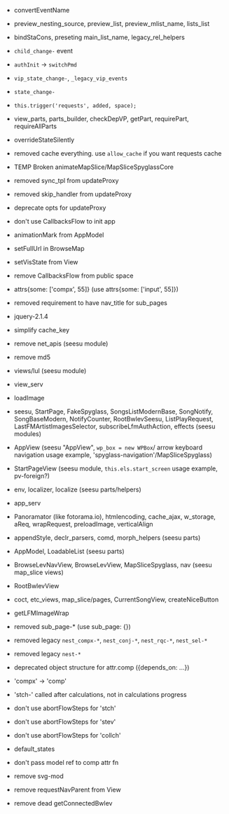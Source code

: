 - convertEventName

- preview_nesting_source, preview_list, preview_mlist_name, lists_list

- bindStaCons, preseting main_list_name, legacy_rel_helpers

- `child_change-` event

- `authInit` -> `switchPmd`

- `vip_state_change-`, `_legacy_vip_events`

- `state_change-`

- `this.trigger('requests', added, space);`

- view_parts, parts_builder, checkDepVP, getPart, requirePart, requireAllParts

- overrideStateSilently

- removed cache everything. use `allow_cache` if you want requests cache

- TEMP Broken animateMapSlice/MapSliceSpyglassCore

- removed sync_tpl from updateProxy

- removed skip_handler from updateProxy

- deprecate opts for updateProxy

- don't use CallbacksFlow to init app

- animationMark from AppModel

- setFullUrl in BrowseMap

- setVisState from View

- remove CallbacksFlow from public space

- attrs{some: ['compx', 55]} (use attrs{some: ['input', 55]})

- removed requirement to have nav_title for sub_pages

- jquery-2.1.4

- simplify cache_key

- remove net_apis (seesu module)

- remove md5

- views/lul (seesu module)

- view_serv

- loadImage

- seesu, StartPage, FakeSpyglass, SongsListModernBase, SongNotify, SongBaseModern, NotifyCounter, RootBwlevSeesu, ListPlayRequest, LastFMArtistImagesSelector, subscribeLfmAuthAction, effects (seesu modules)

- AppView (seesu "AppView", `wp_box = new WPBox`/ arrow keyboard navigation usage example, 'spyglass-navigation'/MapSliceSpyglass)

- StartPageView (seesu module, `this.els.start_screen` usage example, pv-foreign?)

- env, localizer, localize (seesu parts/helpers)

- app_serv

- Panoramator (like fotorama.io), htmlencoding, cache_ajax, w_storage, aReq, wrapRequest, preloadImage, verticalAlign

- appendStyle, declr_parsers, comd, morph_helpers (seesu parts)

- AppModel, LoadableList (seesu parts)

- BrowseLevNavView, BrowseLevView, MapSliceSpyglass, nav (seesu map_slice views)

- RootBwlevView

- coct, etc_views, map_slice/pages, CurrentSongView, createNiceButton

- getLFMImageWrap

- removed sub_page-* (use sub_page: {})

- removed legacy `nest_compx-*`, `nest_conj-*`, `nest_rqc-*`, `nest_sel-*`

- removed legacy `nest-*`

- deprecated object structure for attr.comp ({depends_on: ...})

- 'compx' -> 'comp'

- 'stch-' called after calculations, not in calculations progress

- don't use abortFlowSteps for 'stch'

- don't use abortFlowSteps for 'stev'

- don't use abortFlowSteps for 'collch'

- default_states

- don't pass model ref to comp attr fn

- remove svg-mod

- remove requestNavParent from View

- remove dead getConnectedBwlev
